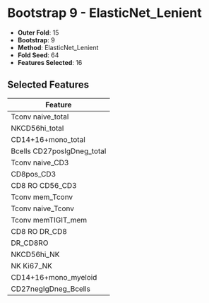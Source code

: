# Bootstrap 9 - ElasticNet_Lenient

- **Outer Fold**: 15
- **Bootstrap**: 9
- **Method**: ElasticNet_Lenient
- **Fold Seed**: 64
- **Features Selected**: 16

## Selected Features

| Feature |
|---------|
| Tconv naive_total |
| NKCD56hi_total |
| CD14+16+mono_total |
| Bcells CD27posIgDneg_total |
| Tconv naive_CD3 |
| CD8pos_CD3 |
| CD8 RO CD56_CD3 |
| Tconv mem_Tconv |
| Tconv naive_Tconv |
| Tconv memTIGIT_mem |
| CD8 RO DR_CD8 |
| DR_CD8RO |
| NKCD56hi_NK |
| NK Ki67_NK |
| CD14+16+mono_myeloid |
| CD27negIgDneg_Bcells |
